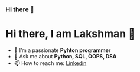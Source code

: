 ### Hi there 👋

<!--
**lak-sh-man/lak-sh-man** is a ✨ _special_ ✨ repository because its `README.md` (this file) appears on your GitHub profile.

Here are some ideas to get you started:

- 🔭 I’m currently working on ...
- 🌱 I’m currently learning ...
- 👯 I’m looking to collaborate on ...
- 🤔 I’m looking for help with ...
- 💬 Ask me about ...
- 📫 How to reach me: ...
- 😄 Pronouns: ...
- ⚡ Fun fact: ...
-->

<h1 align-"center">Hi there, I am Lakshman 👋</h1>

- 🌱 I’m a passionate <strong>Pyhton programmer </strong>
- 💬 Ask me about <strong>Python, SQL, OOPS, DSA</strong>
- 📫 How to reach me: <a href="https://www.linkedin.com/in/lakshman-n-1aaa9a240/" target="_blank">Linkedin</a>

